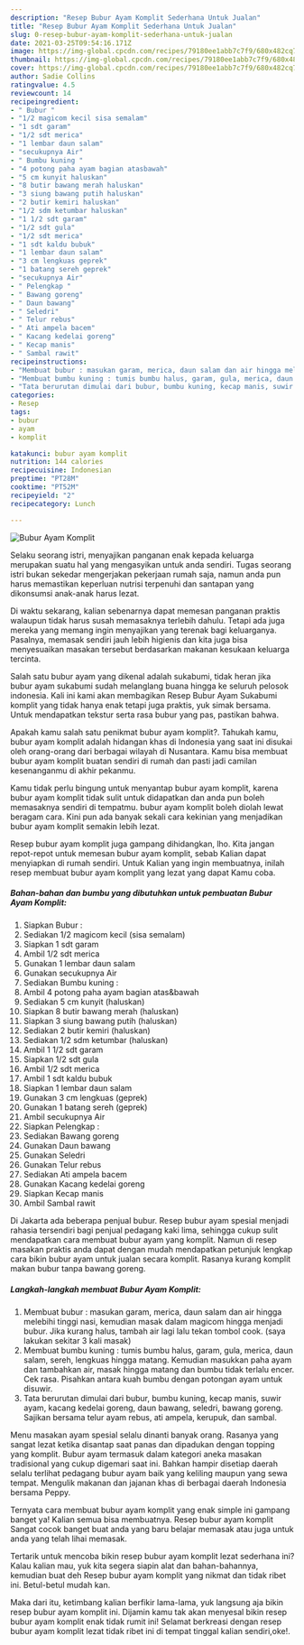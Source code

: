 ```yaml
---
description: "Resep Bubur Ayam Komplit Sederhana Untuk Jualan"
title: "Resep Bubur Ayam Komplit Sederhana Untuk Jualan"
slug: 0-resep-bubur-ayam-komplit-sederhana-untuk-jualan
date: 2021-03-25T09:54:16.171Z
image: https://img-global.cpcdn.com/recipes/79180ee1abb7c7f9/680x482cq70/bubur-ayam-komplit-foto-resep-utama.jpg
thumbnail: https://img-global.cpcdn.com/recipes/79180ee1abb7c7f9/680x482cq70/bubur-ayam-komplit-foto-resep-utama.jpg
cover: https://img-global.cpcdn.com/recipes/79180ee1abb7c7f9/680x482cq70/bubur-ayam-komplit-foto-resep-utama.jpg
author: Sadie Collins
ratingvalue: 4.5
reviewcount: 14
recipeingredient:
- " Bubur "
- "1/2 magicom kecil sisa semalam"
- "1 sdt garam"
- "1/2 sdt merica"
- "1 lembar daun salam"
- "secukupnya Air"
- " Bumbu kuning "
- "4 potong paha ayam bagian atasbawah"
- "5 cm kunyit haluskan"
- "8 butir bawang merah haluskan"
- "3 siung bawang putih haluskan"
- "2 butir kemiri haluskan"
- "1/2 sdm ketumbar haluskan"
- "1 1/2 sdt garam"
- "1/2 sdt gula"
- "1/2 sdt merica"
- "1 sdt kaldu bubuk"
- "1 lembar daun salam"
- "3 cm lengkuas geprek"
- "1 batang sereh geprek"
- "secukupnya Air"
- " Pelengkap "
- " Bawang goreng"
- " Daun bawang"
- " Seledri"
- " Telur rebus"
- " Ati ampela bacem"
- " Kacang kedelai goreng"
- " Kecap manis"
- " Sambal rawit"
recipeinstructions:
- "Membuat bubur : masukan garam, merica, daun salam dan air hingga melebihi tinggi nasi, kemudian masak dalam magicom hingga menjadi bubur. Jika kurang halus, tambah air lagi lalu tekan tombol cook. (saya lakukan sekitar 3 kali masak)"
- "Membuat bumbu kuning : tumis bumbu halus, garam, gula, merica, daun salam, sereh, lengkuas hingga matang. Kemudian masukkan paha ayam dan tambahkan air, masak hingga matang dan bumbu tidak terlalu encer. Cek rasa. Pisahkan antara kuah bumbu dengan potongan ayam untuk disuwir."
- "Tata berurutan dimulai dari bubur, bumbu kuning, kecap manis, suwir ayam, kacang kedelai goreng, daun bawang, seledri, bawang goreng. Sajikan bersama telur ayam rebus, ati ampela, kerupuk, dan sambal."
categories:
- Resep
tags:
- bubur
- ayam
- komplit

katakunci: bubur ayam komplit 
nutrition: 144 calories
recipecuisine: Indonesian
preptime: "PT28M"
cooktime: "PT52M"
recipeyield: "2"
recipecategory: Lunch

---
```



![Bubur Ayam Komplit](https://img-global.cpcdn.com/recipes/79180ee1abb7c7f9/680x482cq70/bubur-ayam-komplit-foto-resep-utama.jpg)

Selaku seorang istri, menyajikan panganan enak kepada keluarga merupakan suatu hal yang mengasyikan untuk anda sendiri. Tugas seorang istri bukan sekedar mengerjakan pekerjaan rumah saja, namun anda pun harus memastikan keperluan nutrisi terpenuhi dan santapan yang dikonsumsi anak-anak harus lezat.

Di waktu  sekarang, kalian sebenarnya dapat memesan panganan praktis walaupun tidak harus susah memasaknya terlebih dahulu. Tetapi ada juga mereka yang memang ingin menyajikan yang terenak bagi keluarganya. Pasalnya, memasak sendiri jauh lebih higienis dan kita juga bisa menyesuaikan masakan tersebut berdasarkan makanan kesukaan keluarga tercinta. 

Salah satu bubur ayam yang dikenal adalah sukabumi, tidak heran jika bubur ayam sukabumi sudah melanglang buana hingga ke seluruh pelosok indonesia. Kali ini kami akan membagikan Resep Bubur Ayam Sukabumi komplit yang tidak hanya enak tetapi juga praktis, yuk simak bersama. Untuk mendapatkan tekstur serta rasa bubur yang pas, pastikan bahwa.

Apakah kamu salah satu penikmat bubur ayam komplit?. Tahukah kamu, bubur ayam komplit adalah hidangan khas di Indonesia yang saat ini disukai oleh orang-orang dari berbagai wilayah di Nusantara. Kamu bisa membuat bubur ayam komplit buatan sendiri di rumah dan pasti jadi camilan kesenanganmu di akhir pekanmu.

Kamu tidak perlu bingung untuk menyantap bubur ayam komplit, karena bubur ayam komplit tidak sulit untuk didapatkan dan anda pun boleh memasaknya sendiri di tempatmu. bubur ayam komplit boleh diolah lewat beragam cara. Kini pun ada banyak sekali cara kekinian yang menjadikan bubur ayam komplit semakin lebih lezat.

Resep bubur ayam komplit juga gampang dihidangkan, lho. Kita jangan repot-repot untuk memesan bubur ayam komplit, sebab Kalian dapat menyiapkan di rumah sendiri. Untuk Kalian yang ingin membuatnya, inilah resep membuat bubur ayam komplit yang lezat yang dapat Kamu coba.

<!--inarticleads1-->

##### Bahan-bahan dan bumbu yang dibutuhkan untuk pembuatan Bubur Ayam Komplit:

1. Siapkan  Bubur :
1. Sediakan 1/2 magicom kecil (sisa semalam)
1. Siapkan 1 sdt garam
1. Ambil 1/2 sdt merica
1. Gunakan 1 lembar daun salam
1. Gunakan secukupnya Air
1. Sediakan  Bumbu kuning :
1. Ambil 4 potong paha ayam bagian atas&amp;bawah
1. Sediakan 5 cm kunyit (haluskan)
1. Siapkan 8 butir bawang merah (haluskan)
1. Siapkan 3 siung bawang putih (haluskan)
1. Sediakan 2 butir kemiri (haluskan)
1. Sediakan 1/2 sdm ketumbar (haluskan)
1. Ambil 1 1/2 sdt garam
1. Siapkan 1/2 sdt gula
1. Ambil 1/2 sdt merica
1. Ambil 1 sdt kaldu bubuk
1. Siapkan 1 lembar daun salam
1. Gunakan 3 cm lengkuas (geprek)
1. Gunakan 1 batang sereh (geprek)
1. Ambil secukupnya Air
1. Siapkan  Pelengkap :
1. Sediakan  Bawang goreng
1. Gunakan  Daun bawang
1. Gunakan  Seledri
1. Gunakan  Telur rebus
1. Sediakan  Ati ampela bacem
1. Gunakan  Kacang kedelai goreng
1. Siapkan  Kecap manis
1. Ambil  Sambal rawit


Di Jakarta ada beberapa penjual bubur. Resep bubur ayam spesial menjadi rahasia tersendiri bagi penjual pedagang kaki lima, sehingga cukup sulit mendapatkan cara membuat bubur ayam yang komplit. Namun di resep masakan praktis anda dapat dengan mudah mendapatkan petunjuk lengkap cara bikin bubur ayam untuk jualan secara komplit. Rasanya kurang komplit makan bubur tanpa bawang goreng. 

<!--inarticleads2-->

##### Langkah-langkah membuat Bubur Ayam Komplit:

1. Membuat bubur : masukan garam, merica, daun salam dan air hingga melebihi tinggi nasi, kemudian masak dalam magicom hingga menjadi bubur. Jika kurang halus, tambah air lagi lalu tekan tombol cook. (saya lakukan sekitar 3 kali masak)
1. Membuat bumbu kuning : tumis bumbu halus, garam, gula, merica, daun salam, sereh, lengkuas hingga matang. Kemudian masukkan paha ayam dan tambahkan air, masak hingga matang dan bumbu tidak terlalu encer. Cek rasa. Pisahkan antara kuah bumbu dengan potongan ayam untuk disuwir.
1. Tata berurutan dimulai dari bubur, bumbu kuning, kecap manis, suwir ayam, kacang kedelai goreng, daun bawang, seledri, bawang goreng. Sajikan bersama telur ayam rebus, ati ampela, kerupuk, dan sambal.


Menu masakan ayam spesial selalu dinanti banyak orang. Rasanya yang sangat lezat ketika disantap saat panas dan dipadukan dengan topping yang komplit. Bubur ayam termasuk dalam kategori aneka masakan tradisional yang cukup digemari saat ini. Bahkan hampir disetiap daerah selalu terlihat pedagang bubur ayam baik yang keliling maupun yang sewa tempat. Mengulik makanan dan jajanan khas di berbagai daerah Indonesia bersama Peppy. 

Ternyata cara membuat bubur ayam komplit yang enak simple ini gampang banget ya! Kalian semua bisa membuatnya. Resep bubur ayam komplit Sangat cocok banget buat anda yang baru belajar memasak atau juga untuk anda yang telah lihai memasak.

Tertarik untuk mencoba bikin resep bubur ayam komplit lezat sederhana ini? Kalau kalian mau, yuk kita segera siapin alat dan bahan-bahannya, kemudian buat deh Resep bubur ayam komplit yang nikmat dan tidak ribet ini. Betul-betul mudah kan. 

Maka dari itu, ketimbang kalian berfikir lama-lama, yuk langsung aja bikin resep bubur ayam komplit ini. Dijamin kamu tak akan menyesal bikin resep bubur ayam komplit enak tidak rumit ini! Selamat berkreasi dengan resep bubur ayam komplit lezat tidak ribet ini di tempat tinggal kalian sendiri,oke!.

